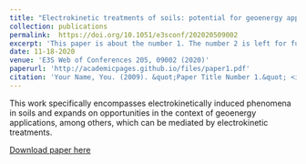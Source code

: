 ```yaml
---
title: "Electrokinetic treatments of soils: potential for geoenergy applications"
collection: publications
permalink: 	https://doi.org/10.1051/e3sconf/202020509002
excerpt: 'This paper is about the number 1. The number 2 is left for future work.'
date: 11-18-2020
venue: 'E3S Web of Conferences 205, 09002 (2020)'
paperurl: 'http://academicpages.github.io/files/paper1.pdf'
citation: 'Your Name, You. (2009). &quot;Paper Title Number 1.&quot; <i>Journal 1</i>. 1(1).'
---
```

This work specifically encompasses electrokinetically induced phenomena in soils and expands on opportunities in the context of geoenergy applications, among others, which can be mediated by electrokinetic treatments.

[Download paper here](https://www.e3s-conferences.org/articles/e3sconf/pdf/2020/65/e3sconf_icegt2020_09002.pdf)

